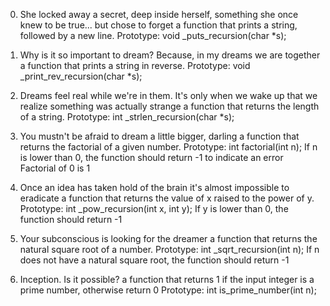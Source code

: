 0. She locked away a secret, deep inside herself, something she once knew to be true... but chose to forget
 a function that prints a string, followed by a new line.
Prototype: void _puts_recursion(char *s);

1. Why is it so important to dream? Because, in my dreams we are together
 a function that prints a string in reverse.
Prototype: void _print_rev_recursion(char *s);

2. Dreams feel real while we're in them. It's only when we wake up that we realize something was actually strange
 a function that returns the length of a string.
Prototype: int _strlen_recursion(char *s);

3. You mustn't be afraid to dream a little bigger, darling
 a function that returns the factorial of a given number.
Prototype: int factorial(int n);
If n is lower than 0, the function should return -1 to indicate an error
Factorial of 0 is 1

4. Once an idea has taken hold of the brain it's almost impossible to eradicate
 a function that returns the value of x raised to the power of y.
Prototype: int _pow_recursion(int x, int y);
If y is lower than 0, the function should return -1

5. Your subconscious is looking for the dreamer
 a function that returns the natural square root of a number.
Prototype: int _sqrt_recursion(int n);
If n does not have a natural square root, the function should return -1

6. Inception. Is it possible?
 a function that returns 1 if the input integer is a prime number, otherwise return 0
Prototype: int is_prime_number(int n);



